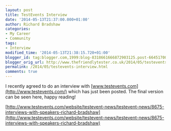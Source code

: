 ```yaml
---
layout: post
title: TestEvents Interview
date: '2014-05-13T21:37:00.000+01:00'
author: Richard Bradshaw
categories:
- My Career
- Community
tags:
- Interview
modified_time: '2014-05-13T21:38:15.720+01:00'
blogger_id: tag:blogger.com,1999:blog-8318661666872903125.post-6645170036371662785
blogger_orig_url: http://www.thefriendlytester.co.uk/2014/05/testevents-interview.html
permalink: /2014/05/testevents-interview.html
comments: true
---
```


I recently agreed to do an interview with [www.testevents.com](http://www.testevents.com/) which has just been posted. The final version can be seen here, happy reading!  

[http://www.testevents.com/website/testevent-news/testevent-news/8675-interviews-with-speakers-richard-bradshaw](http://www.testevents.com/website/testevent-news/testevent-news/8675-interviews-with-speakers-richard-bradshaw)